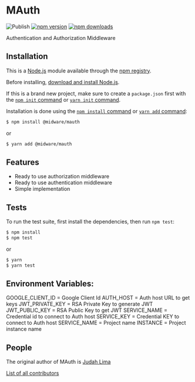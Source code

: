 # MAuth

![Publish](https://github.com/Judahh/mauth/workflows/Publish/badge.svg)
[![npm version](https://badge.fury.io/js/%40midware%2Fmauth.svg)](https://badge.fury.io/js/%40midware%2Fmauth)
[![npm downloads](https://img.shields.io/npm/dt/%40midware%2Fmauth.svg)](https://img.shields.io/npm/dt/%40midware%2Fmauth.svg)

Authentication and Authorization Middleware

## Installation

This is a [Node.js](https://nodejs.org/en/) module available through the
[npm registry](https://www.npmjs.com/).

Before installing,
[download and install Node.js](https://nodejs.org/en/download/).

If this is a brand new project, make sure to create a `package.json` first with
the [`npm init` command](https://docs.npmjs.com/creating-a-package-json-file) or
[`yarn init` command](https://classic.yarnpkg.com/en/docs/cli/init/).

Installation is done using the
[`npm install` command](https://docs.npmjs.com/getting-started/installing-npm-packages-locally)
or [`yarn add` command](https://classic.yarnpkg.com/en/docs/cli/add):

```bash
$ npm install @midware/mauth
```

or

```bash
$ yarn add @midware/mauth
```

## Features

- Ready to use authorization middleware
- Ready to use authentication middleware
- Simple implementation

## Tests

To run the test suite, first install the dependencies, then run `npm test`:

```bash
$ npm install
$ npm test
```

or

```bash
$ yarn
$ yarn test
```

## Environment Variables:

GOOGLE_CLIENT_ID = Google Client Id
AUTH_HOST = Auth host URL to get keys
JWT_PRIVATE_KEY = RSA Private Key to generate JWT
JWT_PUBLIC_KEY = RSA Public Key to get JWT
SERVICE_NAME = Credential id to connect to Auth host
SERVICE_KEY = Credential KEY to connect to Auth host
SERVICE_NAME = Project name
INSTANCE = Project instance name

## People

The original author of MAuth is [Judah Lima](https://github.com/Judahh)

[List of all contributors](https://github.com/Judahh/mauth/graphs/contributors)
